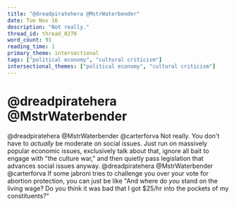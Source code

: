 ```yaml
---
title: "@dreadpiratehera @MstrWaterbender"
date: Tue Nov 16
description: "Not really."
thread_id: thread_0270
word_count: 91
reading_time: 1
primary_theme: intersectional
tags: ["political economy", "cultural criticism"]
intersectional_themes: ["political economy", "cultural criticism"]
---
```


# @dreadpiratehera @MstrWaterbender

@dreadpiratehera @MstrWaterbender @carterforva Not really. You don't have to *actually* be moderate on social issues. Just run on massively popular economic issues, exclusively talk about that, ignore all bait to engage with "the culture war," and then quietly pass legislation that advances social issues anyway. @dreadpiratehera @MstrWaterbender @carterforva If some jabroni tries to challenge you over your vote for abortion protection, you can just be like "And where do *you* stand on the living wage? Do you think it was bad that I got $25/hr into the pockets of my constituents?"